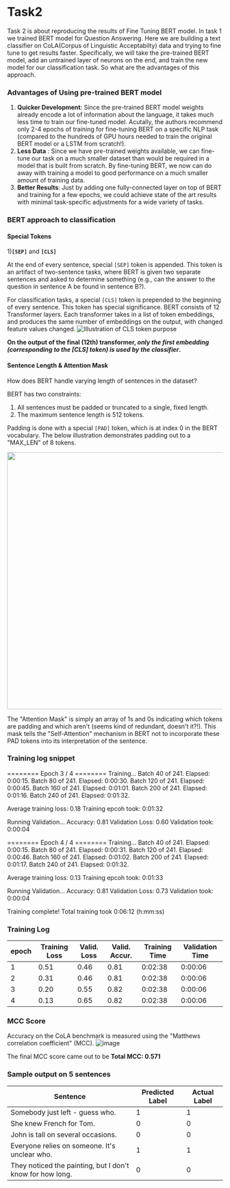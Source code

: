 # Task2
Task 2 is about reproducing the results of Fine Tuning BERT model.
In task 1 we trained BERT model for Question Answering. Here we are building a text classifier on CoLA(Corpus of Linguistic Acceptabilty) data and trying to fine tune to get results faster. 
Specifically, we will take the pre-trained BERT model, add an untrained layer of neurons on the end, and train the new model for our classification task. So what are the advantages of this approach.
### Advantages of Using pre-trained BERT model
1. **Quicker Development**: Since the pre-trained BERT model weights already encode a lot of information about the language, it takes much less time to train our fine-tuned model.  Acutally, the authors recommend only 2-4 epochs of training for fine-tuning BERT on a specific NLP task (compared to the hundreds of GPU hours needed to train the original BERT model or a LSTM from scratch!).
2. **Less Data** : Since we have pre-trained weights available, we can fine-tune our task on a much smaller dataset than would be required in a model that is built from scratch. By fine-tuning BERT, we now can do away with training a model to good performance on a much smaller amount of training data.
3. **Better Results**: Just by adding one fully-connected layer on top of BERT and training for a few epochs, we could achieve state of the art results with minimal task-specific adjustments for a wide variety of tasks.

### BERT approach to classification
#### Special Tokens

1)**`[SEP]`** and  **`[CLS]`**

At the end of every sentence,  special `[SEP]` token is appended. This token is an artifact of two-sentence tasks, where BERT is given two separate sentences and asked to determine something (e.g., can the answer to the question in sentence A be found in sentence B?). 

For classification tasks, a special `[CLS]` token is prepended to the beginning of every sentence. This token has special significance. BERT consists of 12 Transformer layers. Each transformer takes in a list of token embeddings, and produces the same number of embeddings on the output, with changed feature values changed. 
![Illustration of CLS token purpose](https://drive.google.com/uc?export=view&id=1ck4mvGkznVJfW3hv6GUqcdGepVTOx7HE)

**On the output of the final (12th) transformer, *only the first embedding (corresponding to the [CLS] token) is used by the classifier*.**

#### Sentence Length & Attention Mask
How does BERT handle varying length of sentences in the dataset?

BERT has two constraints:
1. All sentences must be padded or truncated to a single, fixed length.
2. The maximum sentence length is 512 tokens.

Padding is done with a special `[PAD]` token, which is at index 0 in the BERT vocabulary. The below illustration demonstrates padding out to a "MAX_LEN" of 8 tokens.

<img src="https://drive.google.com/uc?export=view&id=1cb5xeqLu_5vPOgs3eRnail2Y00Fl2pCo" width="600">

The "Attention Mask" is simply an array of 1s and 0s indicating which tokens are padding and which aren't (seems kind of redundant, doesn't it?!). This mask tells the "Self-Attention" mechanism in BERT not to incorporate these PAD tokens into its interpretation of the sentence.

### Training log snippet
======== Epoch 3 / 4 ========
Training...
  Batch    40  of    241.    Elapsed: 0:00:15.
  Batch    80  of    241.    Elapsed: 0:00:30.
  Batch   120  of    241.    Elapsed: 0:00:45.
  Batch   160  of    241.    Elapsed: 0:01:01.
  Batch   200  of    241.    Elapsed: 0:01:16.
  Batch   240  of    241.    Elapsed: 0:01:32.

  Average training loss: 0.18
  Training epcoh took: 0:01:32

Running Validation...
  Accuracy: 0.81
  Validation Loss: 0.60
  Validation took: 0:00:04

======== Epoch 4 / 4 ========
Training...
  Batch    40  of    241.    Elapsed: 0:00:15.
  Batch    80  of    241.    Elapsed: 0:00:31.
  Batch   120  of    241.    Elapsed: 0:00:46.
  Batch   160  of    241.    Elapsed: 0:01:02.
  Batch   200  of    241.    Elapsed: 0:01:17.
  Batch   240  of    241.    Elapsed: 0:01:32.

  Average training loss: 0.13
  Training epcoh took: 0:01:33

Running Validation...
  Accuracy: 0.81
  Validation Loss: 0.73
  Validation took: 0:00:04

Training complete!
Total training took 0:06:12 (h:mm:ss)

### Training Log 
epoch | Training Loss	 | Valid. Loss	| Valid. Accur.	| Training Time	| Validation Time
-----|-----------------|--------------|---------------|---------------|-----------------				
1 |	0.51	| 0.46	| 0.81	| 0:02:38	| 0:00:06
2	| 0.31	| 0.46	| 0.81	| 0:02:38	| 0:00:06
3	| 0.20	| 0.55	| 0.82	| 0:02:38	| 0:00:06
4	| 0.13	| 0.65	| 0.82	| 0:02:38	| 0:00:06

### MCC Score
Accuracy on the CoLA benchmark is measured using the "Matthews correlation coefficient" (MCC).
![image](https://user-images.githubusercontent.com/82941475/129001269-3b95d61e-08a0-451d-8417-d04d2067a65c.png)

The final MCC score came out to be **Total MCC: 0.571**

### Sample output on 5 sentences
Sentence | Predicted Label | Actual Label
------------|------------|---------------
Somebody just left - guess who. |   1 | 1
She knew French for Tom. |  0 | 0
John is tall on several occasions. |  0 | 0
Everyone relies on someone. It's unclear who. |  1 |  1
They noticed the painting, but I don't know for how long. |  0 |  0
